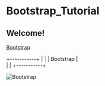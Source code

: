 # Bootstrap_Tutorial

## Welcome!

[Bootstrap](https://github.com/durveshvaity/Bootstrap_Tutorial/blob/main/bootstrap.html)

  +-----------+ 
  |           | 
  | Bootstrap |   
  |           | 
  +-----------+ 

![Bootstrap](<img src="/Bootstrap_logo.svg.png" alt="logo" width="200"/> "I'm Popular Front-End Toolkit")        

